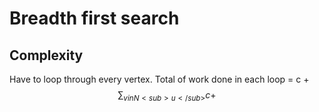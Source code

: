 # Breadth first search
## Complexity
Have to loop through every vertex. Total of work done in each loop = c + $$\sum_{v in N<sub>u</sub>} c + $$
